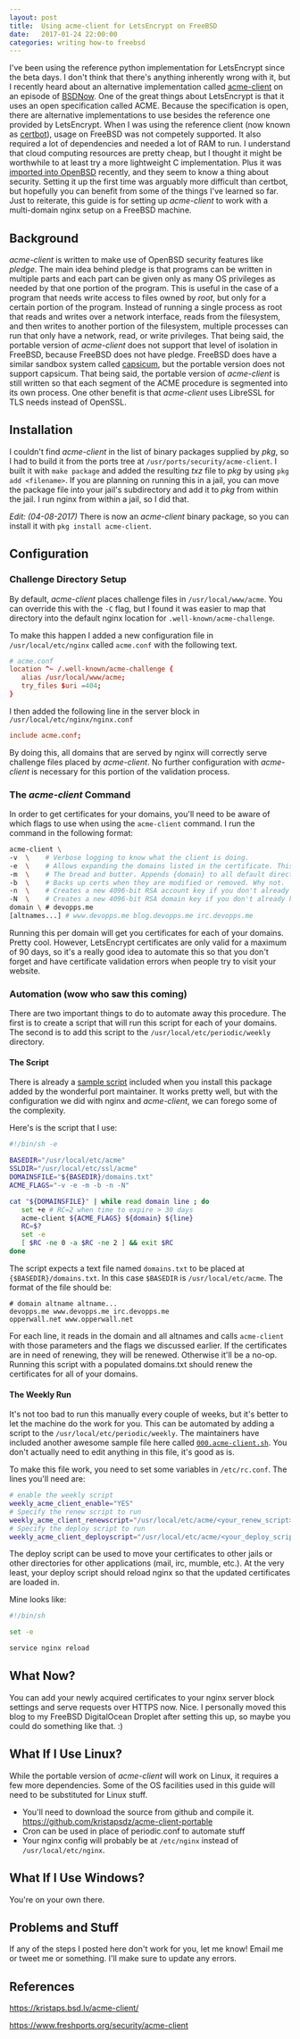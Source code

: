 ```yaml
---
layout: post
title:  Using acme-client for LetsEncrypt on FreeBSD
date:   2017-01-24 22:00:00
categories: writing how-to freebsd
---
```


I've been using the reference python implementation for LetsEncrypt since the beta days. I don't think that there's anything inherently wrong with it, but I recently heard about an alternative implementation called [acme-client](https://kristaps.bsd.lv/acme-client/) on an episode of [BSDNow](http://www.jupiterbroadcasting.com/101327/fuzzy-auditing-bsd-now-151/). One of the great things about LetsEncrypt is that it uses an open specification called ACME. Because the specification is open, there are alternative implementations to use besides the reference one provided by LetsEncrypt. When I was using the reference client (now known as [certbot](https://certbot.eff.org/)), usage on FreeBSD was not competely supported. It also required a lot of dependencies and needed a lot of RAM to run. I understand that cloud computing resources are pretty cheap, but I thought it might be worthwhile to at least try a more lightweight C implementation. Plus it was [imported into OpenBSD](http://undeadly.org/cgi?action=article&sid=20160901060733) recently, and they seem to know a thing about security. Setting it up the first time was arguably more difficult than certbot, but hopefully you can benefit from some of the things I've learned so far. Just to reiterate, this guide is for setting up *acme-client* to work with a multi-domain nginx setup on a FreeBSD machine.

## Background

*acme-client* is written to make use of OpenBSD security features like *pledge*. The main idea behind pledge is that programs can be written in multiple parts and each part can be given only as many OS privileges as needed by that one portion of the program. This is useful in the case of a program that needs write access to files owned by *root*, but only for a certain portion of the program. Instead of running a single process as root that reads and writes over a network interface, reads from the filesystem, and then writes to another portion of the filesystem, multiple processes can run that only have a network, read, or write privileges. That being said, the portable version of *acme-client* does not support that level of isolation in FreeBSD, because FreeBSD does not have pledge. FreeBSD does have a similar sandbox system called [capsicum](https://www.freebsd.org/cgi/man.cgi?query=capsicum&sektion=4), but the portable version does not support capsicum. That being said, the portable version of *acme-client* is still written so that each segment of the ACME procedure is segmented into its own process. One other benefit is that *acme-client* uses LibreSSL for TLS needs instead of OpenSSL.

## Installation

I couldn't find *acme-client* in the list of binary packages supplied by *pkg*, so I had to build it from the ports tree at `/usr/ports/security/acme-client`. I built it with `make package` and added the resulting *txz* file to *pkg* by using `pkg add <filename>`. If you are planning on running this in a jail, you can move the package file into your jail's subdirectory and add it to *pkg* from within the jail. I run nginx from within a jail, so I did that.

*Edit: (04-08-2017)* There is now an *acme-client* binary package, so you can install it with `pkg install acme-client`.

## Configuration

### Challenge Directory Setup

By default, *acme-client* places challenge files in `/usr/local/www/acme`. You can override this with the `-C` flag, but I found it was easier to map that directory into the default nginx location for `.well-known/acme-challenge`.

To make this happen I added a new configuration file in `/usr/local/etc/nginx` called `acme.conf` with the following text.

~~~ conf
# acme.conf
location ^~ /.well-known/acme-challenge {
   alias /usr/local/www/acme;
   try_files $uri =404;
}
~~~

I then added the following line in the server block in `/usr/local/etc/nginx/nginx.conf`

~~~ conf
include acme.conf;
~~~

By doing this, all domains that are served by nginx will correctly serve challenge files placed by *acme-client*. No further configuration with *acme-client* is necessary for this portion of the validation process.

### The *acme-client* Command

In order to get certificates for your domains, you'll need to be aware of which flags to use when using the `acme-client` command. I run the command in the following format:

~~~ sh
acme-client \
-v  \    # Verbose logging to know what the client is doing.
-e  \    # Allows expanding the domains listed in the certificate. This is necessary if you want to add a subdomain.
-m  \    # The bread and butter. Appends {domain} to all default directory paths for public, private, and account keys.
-b  \    # Backs up certs when they are modified or removed. Why not.
-n  \    # Creates a new 4096-bit RSA account key if you don't already have one.
-N  \    # Creates a new 4096-bit RSA domain key if you don't already have one.
domain \ # devopps.me
[altnames...] # www.devopps.me blog.devopps.me irc.devopps.me
~~~

Running this per domain will get you certificates for each of your domains. Pretty cool. However, LetsEncrypt certificates are only valid for a maximum of 90 days, so it's a really good idea to automate this so that you don't forget and have certificate validation errors when people try to visit your website.

### Automation (wow who saw this coming)

There are two important things to do to automate away this procedure. The first is to create a script that will run this script for each of your domains. The second is to add this script to the `/usr/local/etc/periodic/weekly` directory.

#### The Script

There is already a [sample script](https://svnweb.freebsd.org/ports/head/security/acme-client/files/acme-client.sh.sample.in?view=markup&pathrev=425172) included when you install this package added by the wonderful port maintainer. It works pretty well, but with the configuration we did with nginx and *acme-client*, we can forego some of the complexity.

Here's is the script that I use:

~~~ sh
#!/bin/sh -e

BASEDIR="/usr/local/etc/acme"
SSLDIR="/usr/local/etc/ssl/acme"
DOMAINSFILE="${BASEDIR}/domains.txt"
ACME_FLAGS="-v -e -m -b -n -N"

cat "${DOMAINSFILE}" | while read domain line ; do
   set +e # RC=2 when time to expire > 30 days
   acme-client ${ACME_FLAGS} ${domain} ${line}
   RC=$?
   set -e
   [ $RC -ne 0 -a $RC -ne 2 ] && exit $RC
done
~~~

The script expects a text file named `domains.txt` to be placed at `{$BASEDIR}/domains.txt`. In this case `$BASEDIR` is `/usr/local/etc/acme`. The format of the file should be:

~~~
# domain altname altname...
devopps.me www.devopps.me irc.devopps.me
opperwall.net www.opperwall.net
~~~

For each line, it reads in the domain and all altnames and calls `acme-client` with those parameters and the flags we discussed earlier. If the certificates are in need of renewing, they will be renewed. Otherwise it'll be a no-op. Running this script with a populated domains.txt should renew the certificates for all of your domains.

#### The Weekly Run

It's not too bad to run this manually every couple of weeks, but it's better to let the machine do the work for you. This can be automated by adding a script to the `/usr/local/etc/periodic/weekly`. The maintainers have included another awesome sample file here called [`000.acme-client.sh`](https://svnweb.freebsd.org/ports/head/security/acme-client/files/000.acme-client.sh.in?view=markup&pathrev=425172). You don't actually need to edit anything in this file, it's good as is.

To make this file work, you need to set some variables in `/etc/rc.conf`. The lines you'll need are:

~~~ sh
# enable the weekly script
weekly_acme_client_enable="YES"
# Specify the renew script to run
weekly_acme_client_renewscript="/usr/local/etc/acme/<your_renew_script>"
# Specify the deploy script to run
weekly_acme_client_deployscript="/usr/local/etc/acme/<your_deploy_script>"
~~~

The deploy script can be used to move your certificates to other jails or other directories for other applications (mail, irc, mumble, etc.). At the very least, your deploy script should reload nginx so that the updated certificates are loaded in.

Mine looks like:

~~~ sh
#!/bin/sh

set -e

service nginx reload
~~~

## What Now?

You can add your newly acquired certificates to your nginx server block settings and serve requests over HTTPS now. Nice.
I personally moved this blog to my FreeBSD DigitalOcean Droplet after setting this up, so maybe you could do something like that. :)

## What If I Use Linux?

While the portable version of *acme-client* will work on Linux, it requires a few more dependencies. Some of the OS facilities used in this guide will need to be substituted for Linux stuff.

* You'll need to download the source from github and compile it. https://github.com/kristapsdz/acme-client-portable
* Cron can be used in place of periodic.conf to automate stuff
* Your nginx config will probably be at `/etc/nginx` instead of `/usr/local/etc/nginx`.

## What If I Use Windows?

You're on your own there.

## Problems and Stuff

If any of the steps I posted here don't work for you, let me know! Email me or tweet me or something. I'll make sure to update any errors.

## References

https://kristaps.bsd.lv/acme-client/

https://www.freshports.org/security/acme-client
